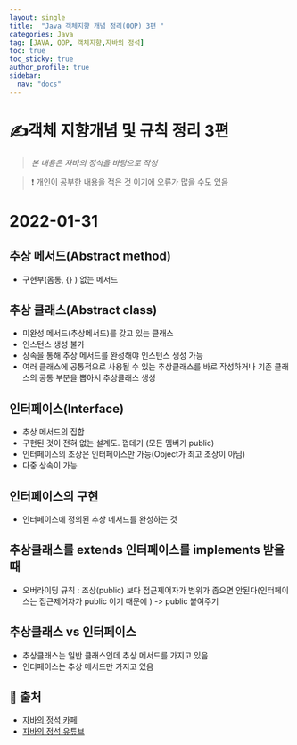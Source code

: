 ```yaml
---
layout: single
title:  "Java 객체지향 개념 정리(OOP) 3편 "
categories: Java
tag: [JAVA, OOP, 객체지향,자바의 정석]
toc: true
toc_sticky: true
author_profile: true
sidebar:
  nav: "docs"
---
```


# ✍객체 지향개념 및 규칙 정리 3편

<!--Quote-->
> *본 내용은 자바의 정석을 바탕으로 작성*

> ❗ 개인이 공부한 내용을 적은 것 이기에 오류가 많을 수도 있음

# 2022-01-31

## 추상 메서드(Abstract method)

- 구현부(몸통, {} ) 없는 메서드
<script src="https://gist.github.com/kimyeong96/f2fad5ff52fa3404df1c0434829e1c50.js"></script>

## 추상 클래스(Abstract class)

- 미완성 메서드(추상메서드)를 갖고 있는 클래스
- 인스턴스 생성 불가
- 상속을 통해 추상 메서드를 완성해야 인스턴스 생성 가능
- 여러 클래스에 공통적으로 사용될 수 있는 추상클래스를 바로 작성하거나 기존 클래스의 공통 부분을 뽑아서 추상클래스 생성

<script src="https://gist.github.com/kimyeong96/7c4e89390ac79d1cb2eb4737abb18e50.js"></script>

<script src="https://gist.github.com/kimyeong96/3aefa7a007fbc9ee763ef64a8bd732f8.js"></script>

## 인터페이스(Interface)

- 추상 메서드의 집합
- 구현된 것이 전혀 없는 설계도. 껍데기 (모든 멤버가 public)
- 인터페이스의 조상은 인터페이스만 가능(Object가 최고 조상이 아님)
- 다중 상속이 가능

<script src="https://gist.github.com/kimyeong96/c1be3b9c50cb6c506f121d91c5f33b13.js"></script>

## 인터페이스의 구현

- 인터페이스에 정의된 추상 메서드를 완성하는 것

<script src="https://gist.github.com/kimyeong96/6a7ec9c92d3f2f671a929675dab86658.js"></script>

## 추상클래스를 extends 인터페이스를 implements 받을때
<script src="https://gist.github.com/kimyeong96/68b914d2a6e2a3505868e31db2b39db9.js"></script>

- 오버라이딩 규칙 : 조상(public) 보다 접근제어자가 범위가 좁으면 안된다(인터페이스는 접근제어자가 public 이기 때문에 ) -> public 붙여주기


## 추상클래스 vs 인터페이스

- 추상클래스는 일반 클래스인데 추상 메서드를 가지고 있음
- 인터페이스는 추상 메서드만 가지고 있음


## 📑 출처

 - [자바의 정석 카페](https://cafe.naver.com/javachobostudy)
 - [자바의 정석 유튜브](https://www.youtube.com/user/MasterNKS)
